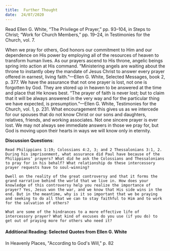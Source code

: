 ```yaml
---
title:  Further Thought
date:  24/07/2020
---
```


Read Ellen G. White, “The Privilege of Prayer,” pp. 93–104, in Steps to Christ; “Work for Church Members,” pp. 19–24, in Testimonies for the Church, vol. 7.

When we pray for others, God honors our commitment to Him and our dependence on His power by employing all of the resources of heaven to transform human lives. As our prayers ascend to His throne, angelic beings spring into action at His command. “Ministering angels are waiting about the throne to instantly obey the mandate of Jesus Christ to answer every prayer offered in earnest, living faith.”—Ellen G. White, Selected Messages, book 2, p. 377. We have the assurance that not one prayer is lost, not one is forgotten by God. They are stored up in heaven to be answered at the time and place that He knows best. “The prayer of faith is never lost; but to claim that it will be always answered in the very way and for the particular thing we have expected, is presumption.”—Ellen G. White, Testimonies for the Church, vol. 1, p. 231. What encouragement this gives us as we intercede for our spouses that do not know Christ or our sons and daughters, relatives, friends, and working associates. Not one sincere prayer is ever lost. We may not always see immediate answers in those we pray for, but God is moving upon their hearts in ways we will know only in eternity.

**Discussion Questions**:

`Read Philippians 1:19; Colossians 4:2, 3; and 2 Thessalonians 3:1, 2. During his imprisonment, what assurance did Paul have because of the Philippians’ prayers? What did he ask the Colossians and Thessalonians to pray for in his behalf? What relationship do these intercessory prayer requests have to soul-winning?`

`Dwell on the reality of the great controversy and that it forms the grand narrative behind the world that we live in. How does your knowledge of this controversy help you realize the importance of prayer? Yes, Jesus won the war, and we know that His side wins in the end. But in the meantime, why is it so important that we be praying and seeking to do all that we can to stay faithful to Him and to work for the salvation of others?`

`What are some of the hindrances to a more effective life of intercessory prayer? What kind of excuses do you use (if you do) to get out of praying more for others who need it?`

#### Additional Reading: Selected Quotes from Ellen G. White

In Heavenly Places, "According to God's Will," p. 82